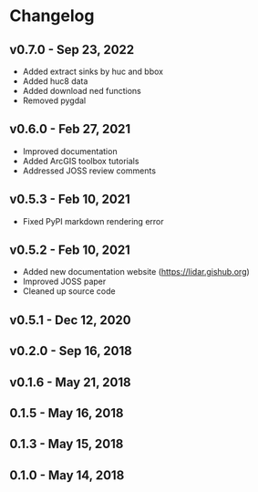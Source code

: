 # Changelog

## v0.7.0 - Sep 23, 2022

-   Added extract sinks by huc and bbox
-   Added huc8 data
-   Added download ned functions
-   Removed pygdal

## v0.6.0 - Feb 27, 2021

-   Improved documentation
-   Added ArcGIS toolbox tutorials
-   Addressed JOSS review comments

## v0.5.3 - Feb 10, 2021

-   Fixed PyPI markdown rendering error

## v0.5.2 - Feb 10, 2021

-   Added new documentation website (<https://lidar.gishub.org>)
-   Improved JOSS paper
-   Cleaned up source code

## v0.5.1 - Dec 12, 2020

## v0.2.0 - Sep 16, 2018

## v0.1.6 - May 21, 2018

## 0.1.5 - May 16, 2018

## 0.1.3 - May 15, 2018

## 0.1.0 - May 14, 2018
